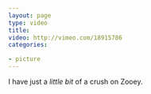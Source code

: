 ```yaml
---
layout: page
type: video
title: 
video: http://vimeo.com/18915786
categories: 

- picture
---
```

I have just a _little bit_ of a crush on Zooey.
